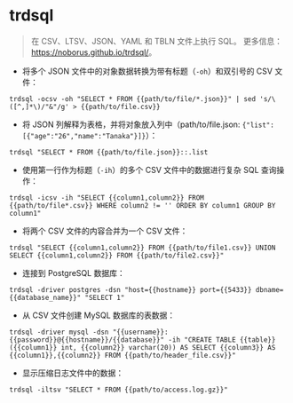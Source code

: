 # trdsql

> 在 CSV、LTSV、JSON、YAML 和 TBLN 文件上执行 SQL。
> 更多信息：<https://noborus.github.io/trdsql/>。

- 将多个 JSON 文件中的对象数据转换为带有标题（`-oh`）和双引号的 CSV 文件：

`trdsql -ocsv -oh "SELECT * FROM {{path/to/file/*.json}}" | sed 's/\([^,]*\)/"&"/g' > {{path/to/file.csv}}`

- 将 JSON 列解释为表格，并将对象放入列中（path/to/file.json: `{"list":[{"age":"26","name":"Tanaka"}]}`）：

`trdsql "SELECT * FROM {{path/to/file.json}}::.list`

- 使用第一行作为标题（`-ih`）的多个 CSV 文件中的数据进行复杂 SQL 查询操作：

`trdsql -icsv -ih "SELECT {{column1,column2}} FROM {{path/to/file*.csv}} WHERE column2 != '' ORDER BY column1 GROUP BY column1"`

- 将两个 CSV 文件的内容合并为一个 CSV 文件：

`trdsql "SELECT {{column1,column2}} FROM {{path/to/file1.csv}} UNION SELECT {{column1,column2}} FROM {{path/to/file2.csv}}"`

- 连接到 PostgreSQL 数据库：

`trdsql -driver postgres -dsn "host={{hostname}} port={{5433}} dbname={{database_name}}" "SELECT 1"`

- 从 CSV 文件创建 MySQL 数据库的表数据：

`trdsql -driver mysql -dsn "{{username}}:{{password}}@{{hostname}}/{{database}}" -ih "CREATE TABLE {{table}} ({{column1}} int, {{column2}} varchar(20)) AS SELECT {{column3}} AS {{column1}},{{column2}} FROM {{path/to/header_file.csv}}"`

- 显示压缩日志文件中的数据：

`trdsql -iltsv "SELECT * FROM {{path/to/access.log.gz}}"`